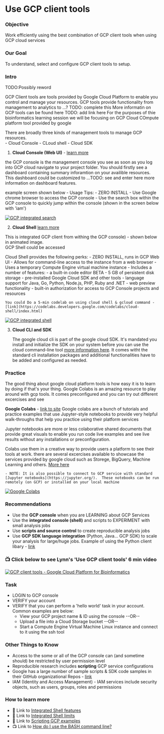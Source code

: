 # Use GCP client tools


### Objective
 Work efficiently using the best combination of GCP client tools when using GCP cloud services

### Our Goal
 To understand, select and configure GCP client tools to setup. 
 
### Intro

 TODO:Possibly reword 
 
 GCP Client tools are tools provided by Google Cloud Platform to enable you control and manage your resources. GCP tools provide functionality from management to analytics to ...? TODO: complete this
More informatin on GCP tools can be found here TODO: add link here
For the purposes of thie bioinformatics learning session we will be focusing on GCP Cloud COmpute platform tool provided by google
    

 There are broadly three kinds of management tools to manage GCP resources.  
    - Cloud Console
    - CLoud shell
    - Cloud SDK

1. **Cloud Console (Web UI)** - [learn more](https://cloud.google.com/cloud-console) 

the GCP console is the management console you see as soon as you log into GCP cloud navigate to your project folder. You should firstly see a dashboard containing summary inforamtion on your availible resources. This dashboard could be customized to ...TODO: see and enter here more information on dashboard features.

  
example screen shown below
    - Usage Tips:
        - ZERO INSTALL
        - Use Google chrome browser to access the GCP console
        - Use the search box within the GCP console to quickly jump within the console (shown in the screen below with 'iam')

   [   ![GCP integrated search](/images/jump.png)]() 

2. **Cloud Shell** [learn more](https://cloud.google.com/shell) 

This is integrated GCP client from withing the GCP console) - shown below in animated image.  
GCP Shell could be accessed   

Cloud Shell provides the following perks:
    - ZERO INSTALL, runs in GCP Web UI
    - Allows for command-line access to the instance from a web browser
    - Uses a temporary Compute Engine virtual machine instance
    - Includes a number of features:
        - a built-in code editor BETA
        - 5 GB of persistent disk storage
        - pre-installed Google Cloud SDK and other tools
        - language support for Java, Go, Python, Node.js, PHP, Ruby and .NET
        - web preview functionality
        - built-in authorization for access to GCP Console projects and resources
    
    You could Do a 5-min codelab on using cloud shell & gcloud command - [link](https://codelabs.developers.google.com/codelabs/cloud-shell/index.html)

[   ![GCP integrated shell](/images/shellstart-update.gif)]()

3.  **Cloud CLI and SDK** 

    The google cloud cli is part of the google cloud SDK. It's mandated you install and initialize the SDK on your system before you can use the cloud command-line tool [more information here](https://cloud.google.com/sdk). It comes witht the standard cli installation packages and additional functionalities have to be added and configured as needed. 



### Practice

The good thing about google cloud platform tools is how easy it is to learn by doing if that's your thing. Google Colabs is an amazing resource to play around with gcp tools. It comes preconfigured and you can try out different excercises and see

**Google Colabs** - [link to site](https://colab.research.google.com) 
Google colabs are a bunch of tutorials and practice examples that use Jupyter-style notebooks to provide very helpful walk-throughs that help you practice using their platform services

Jupyter notebooks are more or less colaborative shared documents that provide great visuals to enable you run code live examples and see live results without any installations or preconfiguration. 

Colabs use them in a creative way to provide users a platform to see their tools at work.
there are several excercises available to showcase the services provided by google cloud such as 
Storege, BigQuery, Machine Learning and others. [More here](https://colab.research.google.com) 
    
    - NOTE: It is also possible to connect to GCP service with standard [Jupyter notebooks](https://jupyter.org/).  These notebooks can be run remotely (on GCP) or installed on your local machine

[    ![Google Colabs](/images/colabs.png)]() 


### Recommendations
 - Use the **GCP console** when you are LEARNING about GCP Services
 - Use the **integrated console (shell)** and scripts to EXPERIMENT with small analysis jobs
 - Use **scripts and source control** to create reproducible analysis jobs
 - Use **GCP SDK language integration** (Python, Java... GCP SDK) to scale your analysis for large/huge jobs. Example of using the Python client libary - [link](https://cloud.google.com/compute/docs/tutorials/python-guide)

 ### 📺 Click below to see Lynn's 'Use GCP client tools' 6 min video
[![GCP client tools - Google Cloud Platform for Bioinformatics](http://img.youtube.com/vi/ce1XZ68NdA8/0.jpg)](http://www.youtube.com/watch?v=ce1XZ68NdA8 "GCP client tools - Google Cloud Platform for Bioinformatics")

### Task
 - LOGIN  to GCP console
 - VERIFY your account
 - VERIFY that you can perform a 'hello world' task in your account.  Common examples are below:
    - View your GCP project name & ID using the console --OR-- 
    - Upload a file into a Cloud Storage bucket --OR--
    - Start a Compute Engine Virtual Machine Linux instance and connect to it using the ssh tool

### Other Things to Know
 - Access to the some or all of the GCP console can (and sometime should) be restricted by user permission level
 - Reproducible research includes **scripting** GCP service configurations
 - Google has a large number of sample scripts & SDK code samples in their GitHub organizational Repos - [link](https://github.com/GoogleCloudPlatform)
 - IAM (Identity and Access Management) - IAM services include security objects, such as users, groups, roles and permissions

### How to learn more
 - 📘 Link to [Integrated Shell features](https://cloud.google.com/shell/docs/features)
 - 📘 Link to [Integrated Shell limits](https://cloud.google.com/shell/docs/limitations)
 - 📘 Link to [Scripting GCP examples](https://cloud.google.com/sdk/docs/scripting-gcloud)
 - 📺 Link to [How do I use the BASH command line?](https://www.youtube.com/watch?v=EMaFdfIlK58)